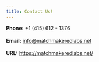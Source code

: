 ```yaml
---
title: Contact Us!
---
```

**Phone:**  +1 (415) 612 - 1376<br/><br/>**Email:**  info@matchmakeredlabs.net<br/><br/>**URL:**  https://matchmakeredlabs.net/
